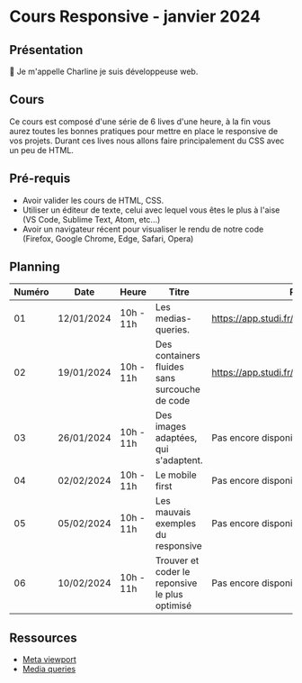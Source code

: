 # Cours Responsive - janvier 2024

## Présentation

👋 Je m'appelle Charline je suis développeuse web.

## Cours

Ce cours est composé d'une série de 6 lives d'une heure, à la fin vous aurez toutes les bonnes pratiques pour mettre en place le responsive de vos projets.
Durant ces lives nous allons faire principalement du CSS avec un peu de HTML.

## Pré-requis

- Avoir valider les cours de HTML, CSS.
- Utiliser un éditeur de texte, celui avec lequel vous êtes le plus à l'aise (VS Code, Sublime Text, Atom, etc...)
- Avoir un navigateur récent pour visualiser le rendu de notre code (Firefox, Google Chrome, Edge, Safari, Opera)

## Planning

| Numéro | Date       | Heure     | Titre                                          | Replay                                      |
| ------ | ---------- | --------- | ---------------------------------------------- | ------------------------------------------- |
| 01     | 12/01/2024 | 10h - 11h | Les medias-queries.                            | https://app.studi.fr/v3/events/63009/replay |
| 02     | 19/01/2024 | 10h - 11h | Des containers fluides sans surcouche de code  | https://app.studi.fr/v3/events/63223/replay |
| 03     | 26/01/2024 | 10h - 11h | Des images adaptées, qui s'adaptent.           | Pas encore disponible                       |
| 04     | 02/02/2024 | 10h - 11h | Le mobile first                                | Pas encore disponible                       |
| 05     | 05/02/2024 | 10h - 11h | Les mauvais exemples du responsive             | Pas encore disponible                       |
| 06     | 10/02/2024 | 10h - 11h | Trouver et coder le reponsive le plus optimisé | Pas encore disponible                       |

## Ressources

- [Meta viewport](https://developer.mozilla.org/fr/docs/Web/HTML/Viewport_meta_tag)
- [Media queries](https://developer.mozilla.org/fr/docs/Web/CSS/CSS_media_queries/Using_media_queries)
